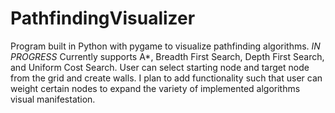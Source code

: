 # PathfindingVisualizer
Program built in Python with pygame to visualize pathfinding algorithms. *IN PROGRESS*
Currently supports A*, Breadth First Search, Depth First Search, and Uniform Cost Search. User can select starting node and target node from the grid and create walls. I plan to add functionality such that user can weight certain nodes to expand the variety of implemented algorithms visual manifestation. 
